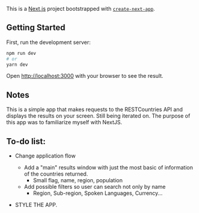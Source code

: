 This is a [Next.js](https://nextjs.org/) project bootstrapped with [`create-next-app`](https://github.com/vercel/next.js/tree/canary/packages/create-next-app).

## Getting Started

First, run the development server:

```bash
npm run dev
# or
yarn dev
```

Open [http://localhost:3000](http://localhost:3000) with your browser to see the result.

## Notes

This is a simple app that makes requests to the RESTCountries API and displays the results on your screen. Still being iterated on. The purpose of this app was to familiarize myself with NextJS.

## To-do list:

- Change application flow
  - Add a "main" results window with just the most basic of information of the countries returned.
    - Small flag, name, region, population
  - Add possible filters so user can search not only by name
    - Region, Sub-region, Spoken Languages, Currency...

- STYLE THE APP. 